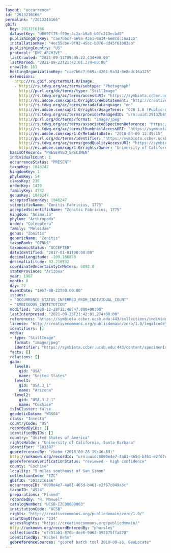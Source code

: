 ```yaml
---
layout: "occurrence"
id: "2013216166"
permalink: "/2013216166"
gbif:
  key: 2013216166
  datasetKey: "d6097f75-f99e-4c2a-b8a5-b0fc213ecbd0"
  publishingOrgKey: "cae7b6c7-669a-4261-9a34-6e8cdc16a125"
  installationKey: "4ec55ebe-9f92-45ec-b076-dd45f61003ab"
  publishingCountry: "US"
  protocol: "DWC_ARCHIVE"
  lastCrawled: "2021-09-11T09:05:22.434+00:00"
  lastParsed: "2021-09-23T21:42:01.274+00:00"
  crawlId: 161
  hostingOrganizationKey: "cae7b6c7-669a-4261-9a34-6e8cdc16a125"
  extensions:
    http://rs.gbif.org/terms/1.0/Image:
    - http://rs.tdwg.org/ac/terms/subtype: "Photograph"
      http://purl.org/dc/terms/type: "StillImage"
      http://rs.tdwg.org/ac/terms/accessURI: "https://symbiota.ccber.ucsb.edu:443/content/specimenImages/UCSB_IZC/UCSB-IZC00008/UCSB-IZC00008063_lg.jpg"
      http://ns.adobe.com/xap/1.0/rights/WebStatement: "http://creativecommons.org/publicdomain/zero/1.0/"
      http://rs.tdwg.org/ac/terms/metadataLanguage: "en"
      http://ns.adobe.com/xap/1.0/rights/UsageTerms: "CC0 1.0 (Public-domain)"
      http://rs.tdwg.org/ac/terms/providerManagedID: "urn:uuid:29132b65-caa8-4191-9de4-52ac747a0367"
      http://purl.org/dc/terms/format: "image/jpeg"
      http://rs.tdwg.org/ac/terms/associatedSpecimenReference: "https://symbiota.ccber.ucsb.edu:443/collections/individual/index.php?occid=103387"
      http://rs.tdwg.org/ac/terms/thumbnailAccessURI: "https://symbiota.ccber.ucsb.edu:443/content/specimenImages/UCSB_IZC/UCSB-IZC00008/UCSB-IZC00008063_tn.jpg"
      http://ns.adobe.com/xap/1.0/MetadataDate: "2018-04-09 12:49:15"
      http://purl.org/dc/terms/identifier: "https://symbiota.ccber.ucsb.edu:443/content/specimenImages/UCSB_IZC/UCSB-IZC00008/UCSB-IZC00008063_lg.jpg"
      http://rs.tdwg.org/ac/terms/goodQualityAccessURI: "https://symbiota.ccber.ucsb.edu:443/content/specimenImages/UCSB_IZC/UCSB-IZC00008/UCSB-IZC00008063.jpg"
      http://ns.adobe.com/xap/1.0/rights/Owner: "University of California, Santa Barbara"
  basisOfRecord: "PRESERVED_SPECIMEN"
  individualCount: 1
  occurrenceStatus: "PRESENT"
  taxonKey: 1046247
  kingdomKey: 1
  phylumKey: 54
  classKey: 216
  orderKey: 1470
  familyKey: 4742
  genusKey: 1046247
  acceptedTaxonKey: 1046247
  scientificName: "Zonitis Fabricius, 1775"
  acceptedScientificName: "Zonitis Fabricius, 1775"
  kingdom: "Animalia"
  phylum: "Arthropoda"
  order: "Coleoptera"
  family: "Meloidae"
  genus: "Zonitis"
  genericName: "Zonitis"
  taxonRank: "GENUS"
  taxonomicStatus: "ACCEPTED"
  dateIdentified: "2017-01-01T00:00:00"
  decimalLongitude: -109.166878
  decimalLatitude: 32.216532
  coordinateUncertaintyInMeters: 6092.0
  stateProvince: "Arizona"
  year: 1967
  month: 8
  day: 22
  eventDate: "1967-08-22T00:00:00"
  issues:
  - "OCCURRENCE_STATUS_INFERRED_FROM_INDIVIDUAL_COUNT"
  - "AMBIGUOUS_INSTITUTION"
  modified: "2020-12-28T12:48:47.000+00:00"
  lastInterpreted: "2021-09-23T21:42:01.274+00:00"
  references: "https://symbiota.ccber.ucsb.edu:443/collections/individual/index.php?occid=103387"
  license: "http://creativecommons.org/publicdomain/zero/1.0/legalcode"
  identifiers: []
  media:
  - type: "StillImage"
    format: "image/jpeg"
    identifier: "https://symbiota.ccber.ucsb.edu:443/content/specimenImages/UCSB_IZC/UCSB-IZC00008/UCSB-IZC00008063_lg.jpg"
  facts: []
  relations: []
  gadm:
    level0:
      gid: "USA"
      name: "United States"
    level1:
      gid: "USA.3_1"
      name: "Arizona"
    level2:
      gid: "USA.3.2_1"
      name: "Cochise"
  isInCluster: false
  geodeticDatum: "WGS84"
  class: "Insecta"
  countryCode: "US"
  recordedByIDs: []
  identifiedByIDs: []
  country: "United States of America"
  rightsHolder: "University of California, Santa Barbara"
  identifier: "103387"
  georeferencedBy: "rbehm (2018-09-28 15:46:53)"
  http://unknown.org/recordId: "urn:uuid:8000e4e7-4a81-465d-b461-e2f67c049a3c"
  georeferenceVerificationStatus: "reviewed - high confidence"
  county: "Cochise"
  locality: "5 miles southeast of San Simon"
  collectionCode: "IZC"
  gbifID: "2013216166"
  occurrenceID: "8000e4e7-4a81-465d-b461-e2f67c049a3c"
  taxonID: "4924"
  preparations: "Pinned"
  recordedBy: "R. Manuel"
  catalogNumber: "UCSB-IZC00008063"
  institutionCode: "UCSB"
  rights: "http://creativecommons.org/publicdomain/zero/1.0/"
  startDayOfYear: "234"
  accessRights: "https://creativecommons.org/publicdomain/"
  http://unknown.org/recordEnteredBy: "phorsley"
  collectionID: "e7c51ab1-870b-4ee8-9d62-092875ffa870"
  identifiedBy: "Rachel Behm"
  georeferenceSources: "georef batch tool 2018-09-28; GeoLocate"
---
```

